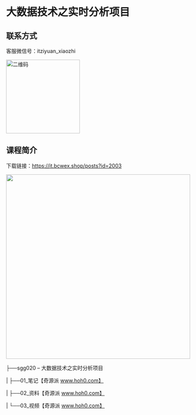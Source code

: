 # 大数据技术之实时分析项目

## 联系方式

客服微信号：itziyuan_xiaozhi

<img src="https://ziyuanyun.oss-cn-guangzhou.aliyuncs.com/common/20240614073449/666b82192834a.jpg" width="200" height="200" alt="二维码">

## 课程简介

下载链接：https://it.bcwex.shop/posts?id=2003

<img src="https://ziyuanyun.oss-cn-guangzhou.aliyuncs.com/yun/20240515183625/664490294197a.jpg" width="500" alt="">

  ├──sgg020 &#8211; 大数据技术之实时分析项目

 | ├──01_笔记【奇源派 www.hoh0.com】

 | ├──02_资料【奇源派 www.hoh0.com】

 | └──03_视频【奇源派 www.hoh0.com】

  